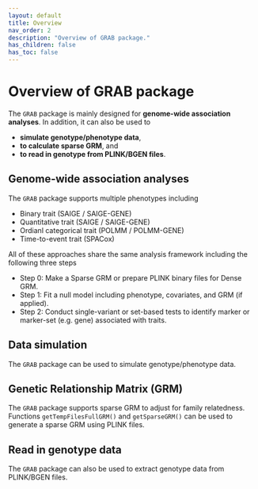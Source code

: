 ```yaml
---
layout: default
title: Overview
nav_order: 2
description: "Overview of GRAB package."
has_children: false
has_toc: false
---
```


# Overview of GRAB package 

The ```GRAB``` package is mainly designed for **genome-wide association analyses**. In addition, it can also be used to 
- **simulate genotype/phenotype data**, 
- **to calculate sparse GRM**, and 
- **to read in genotype from PLINK/BGEN files**.  

## Genome-wide association analyses

The ```GRAB``` package supports multiple phenotypes including

- Binary trait (SAIGE / SAIGE-GENE)
- Quantitative trait (SAIGE / SAIGE-GENE)
- Ordianl categorical trait (POLMM / POLMM-GENE)
- Time-to-event trait (SPACox)

All of these approaches share the same analysis framework including the following three steps

- Step 0: Make a Sparse GRM or prepare PLINK binary files for Dense GRM.
- Step 1: Fit a null model including phenotype, covariates, and GRM (if applied).
- Step 2: Conduct single-variant or set-based tests to identify marker or marker-set (e.g. gene) associated with traits.

## Data simulation

The ```GRAB``` package can be used to simulate genotype/phenotype data.

## Genetic Relationship Matrix (GRM)

The ```GRAB``` package supports sparse GRM to adjust for family relatedness. Functions ```getTempFilesFullGRM()``` and ```getSparseGRM()``` can be used to generate a sparse GRM using PLINK files.

## Read in genotype data

The ```GRAB``` package can also be used to extract genotype data from PLINK/BGEN files.

